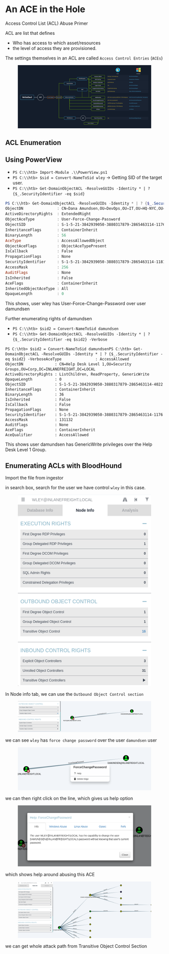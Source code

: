 # An ACE in the Hole



Access Control List (ACL) Abuse Primer

ACL are list that defines

* Who has access to which asset/resources
* the level of access they are provisioned.

The settings themselves in an ACL are called `Access Control Entries` (`ACEs`)

<figure><img src="../.gitbook/assets/asdfasdfasfasdfasdfasdfsd.png" alt=""><figcaption></figcaption></figure>

## ACL Enumeration

## **Using PowerView**

* `PS C:\\htb> Import-Module .\\PowerView.ps1`
* `PS C:\\htb> $sid = Convert-NameToSid wley` → Getting SID of the target user.
* `PS C:\\htb> Get-DomainObjectACL -ResolveGUIDs -Identity * | ? {$_.SecurityIdentifier -eq $sid}`

```powershell
PS C:\\htb> Get-DomainObjectACL -ResolveGUIDs -Identity * | ? {$_.SecurityIdentifier -eq $sid} AceQualifier           : AccessAllowed
ObjectDN               : CN=Dana Amundsen,OU=DevOps,OU=IT,OU=HQ-NYC,OU=Employees,OU=Corp,DC=INLANEFREIGHT,DC=LOCAL
ActiveDirectoryRights  : ExtendedRight
ObjectAceType          : User-Force-Change-Password
ObjectSID              : S-1-5-21-3842939050-3880317879-2865463114-1176
InheritanceFlags       : ContainerInherit
BinaryLength           : 56
AceType                : AccessAllowedObject
ObjectAceFlags         : ObjectAceTypePresent
IsCallback             : False
PropagationFlags       : None
SecurityIdentifier     : S-1-5-21-3842939050-3880317879-2865463114-1181
AccessMask             : 256
AuditFlags             : None
IsInherited            : False
AceFlags               : ContainerInherit
InheritedObjectAceType : All
OpaqueLength           : 0
```

This shows, user wley has User-Force-Change-Password over user damundsen

Further enumerating rights of damundsen

* `PS C:\\htb> $sid2 = Convert-NameToSid damundsen`
* `PS C:\\htb> Get-DomainObjectACL -ResolveGUIDs -Identity * | ? {$_.SecurityIdentifier -eq $sid2} -Verbose`

```
PS C:\htb> $sid2 = Convert-NameToSid damundsenPS C:\htb> Get-DomainObjectACL -ResolveGUIDs -Identity * | ? {$_.SecurityIdentifier -eq $sid2} -VerboseAceType               : AccessAllowed
ObjectDN              : CN=Help Desk Level 1,OU=Security Groups,OU=Corp,DC=INLANEFREIGHT,DC=LOCAL
ActiveDirectoryRights : ListChildren, ReadProperty, GenericWrite
OpaqueLength          : 0
ObjectSID             : S-1-5-21-3842939050-3880317879-2865463114-4022
InheritanceFlags      : ContainerInherit
BinaryLength          : 36
IsInherited           : False
IsCallback            : False
PropagationFlags      : None
SecurityIdentifier    : S-1-5-21-3842939050-3880317879-2865463114-1176
AccessMask            : 131132
AuditFlags            : None
AceFlags              : ContainerInherit
AceQualifier          : AccessAllowed
```

This shows user damundsen has GenericWrite privileges over the Help Desk Level 1 Group.



## **Enumerating ACLs with BloodHound**

Import the file from ingestor

in search box, search for the user we have control `wley` in this case.

<figure><img src="../.gitbook/assets/lkjlkjlkjlkkl.png" alt=""><figcaption></figcaption></figure>

In Node info tab, we can use the `Outbound Object Control section`

<figure><img src="../.gitbook/assets/aklsdjf.png" alt=""><figcaption></figcaption></figure>

we can see `wley` has `force change password` over the user `damundsen` user

<figure><img src="../.gitbook/assets/sfdgfd.png" alt=""><figcaption></figcaption></figure>

we can then right click on the line, which gives us help option

<figure><img src="../.gitbook/assets/poipjpphph.png" alt=""><figcaption></figcaption></figure>

which shows help around abusing this ACE

<figure><img src="../.gitbook/assets/hjfghjf.png" alt=""><figcaption></figcaption></figure>

we can get whole attack path from Transitive Object Control Section
